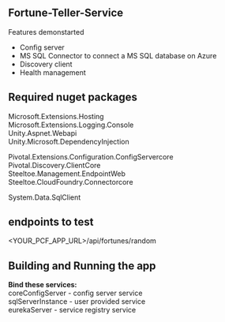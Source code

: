 ## Fortune-Teller-Service

Features demonstarted 

* Config server
* MS SQL Connector to connect a MS SQL database on Azure
* Discovery client
* Health management



 ## Required nuget packages

Microsoft.Extensions.Hosting  
Microsoft.Extensions.Logging.Console  
Unity.Aspnet.Webapi   
Unity.Microsoft.DependencyInjection  

Pivotal.Extensions.Configuration.ConfigServercore  
Pivotal.Discovery.ClientCore  
Steeltoe.Management.EndpointWeb  
Steeltoe.CloudFoundry.Connectorcore  

System.Data.SqlClient  



## endpoints to test 

<YOUR_PCF_APP_URL>/api/fortunes/random


## Building and Running the app

**Bind these services:**  
coreConfigServer    -   config server service  
sqlServerInstance   -   user provided service  
eurekaServer        -   service registry service  